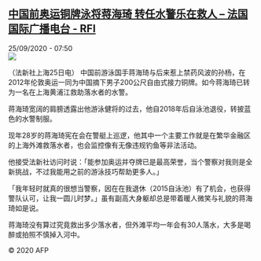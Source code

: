 <!--1601020485000-->
[中国前奥运铜牌泳将蒋海琦 转任水警乐在救人 – 法国国际广播电台 - RFI](http://www.rfi.fr//cn/contenu/20200925-%E4%B8%AD%E5%9B%BD%E5%89%8D%E5%A5%A5%E8%BF%90%E9%93%9C%E7%89%8C%E6%B3%B3%E5%B0%86%E8%92%8B%E6%B5%B7%E7%90%A6-%E8%BD%AC%E4%BB%BB%E6%B0%B4%E8%AD%A6%E4%B9%90%E5%9C%A8%E6%95%91%E4%BA%BA)
------

<div>25/09/2020 - 07:50</div><img src="https://s.rfi.fr/media/display/a697c83c-fef4-11ea-b0a3-005056a964fe/w:310/p:16x9/spo0001b.200925135002.jpg"><div class="t-content__body u-clearfix"><p>（法新社上海25日电）    中国前游泳国手蒋海琦与后来惹上禁药风波的孙杨，在2012年伦敦奥运一同为中国摘下男子200公尺自由式接力铜牌。如今蒋海琦已转为一名在上海黄浦江救助落水者的水警。</p><p>    蒋海琦宽阔的肩膀透露出他游泳健将的过去，他自2018年后自泳池退役，转披蓝色的水警制服。</p><p>    现年28岁的蒋海琦宪在会在警艇上巡逻，他其中一个主要工作就是在繁华金融区的上海外滩救落水者，也会监控像有无像违规钓鱼等非法活动。</p><p>    他接受法新社访问时说：「能参加奥运并夺牌已是最高荣誉，当个警察对我则是全新挑战，不过我能用之前的游泳技巧帮助更多人。」</p><p>    「我年轻时就真的很想当警察，因在在我退休（2015自泳池）有了机会，也获得警队认可，让我一圆儿时梦。」虽有副高大身躯却总是带着暖人微笑与礼貌的蒋海琦如是说。</p><p>    蒋海琦没有算过究竟救出多少落水者，但外滩平均一年会有30人落水，大多是喝醉或拍照不慎掉入河中。</p><p class="t-copyright">© 2020 AFP</p>        </div>
